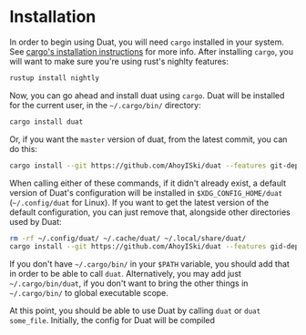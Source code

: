 # Installation

In order to begin using Duat, you will need `cargo` installed in your system. See [cargo's installation instructions] for more info. After installing `cargo`, you will want to make sure you're using rust's nighlty features:

```bash
rustup install nightly
```

Now, you can go ahead and install duat using `cargo`. Duat will be installed for the current user, in the `~/.cargo/bin/` directory:

```bash
cargo install duat
```

Or, if you want the `master` version of duat, from the latest commit, you can do this:

```bash
cargo install --git https://github.com/AhoyISki/duat --features git-deps
```

When calling either of these commands, if it didn't already exist, a default version of Duat's configuration will be installed in `$XDG_CONFIG_HOME/duat` (`~/.config/duat` for Linux). If you want to get the latest version of the default configuration, you can just remove that, alongside other directories used by Duat:

```bash
rm -rf ~/.config/duat/ ~/.cache/duat/ ~/.local/share/duat/
cargo install --git https://github.com/AhoyISki/duat --features gid-deps
```

If you don't have `~/.cargo/bin/` in your `$PATH` variable, you should add that in order to be able to call `duat`. Alternatively, you may add just `~/.cargo/bin/duat`, if you don't want to bring the other things in `~/.cargo/bin/` to global executable scope.

At this point, you should be able to use Duat by calling `duat` or `duat some_file`. Initially, the config for Duat will be compiled

[cargo's installation instructions]:
https://www.rust-lang.org/tools/install
